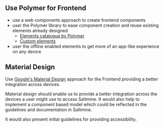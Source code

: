 ## Use Polymer for Frontend

- use a web components approach to create frontend components
- user the Polymer library to ease component creation and reuse existing elements already designed
    + [Elements catalogue by Polymer](https://elements.polymer-project.org)
    + [Custom elements](https://customelements.io)
- user the offline enabled elements to get more of an app-like experience on any device

## Material Design

Use [Google's Material Design](http://www.google.com/design/spec/material-design/introduction.html) approach for the Frontend providing a better integration across devices. 

Material design should enable us to provide a better integration across the devices a user might use to access Saltmine. It would also help to implement a component based model which could be reflected in the guidelines and documentation in Saltmine.

It would also present initial guidelines for providing accessibility.
